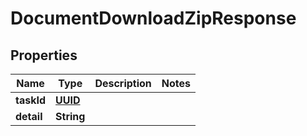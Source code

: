 

# DocumentDownloadZipResponse

## Properties

Name | Type | Description | Notes
------------ | ------------- | ------------- | -------------
**taskId** | [**UUID**](UUID.md) |  | 
**detail** | **String** |  | 



